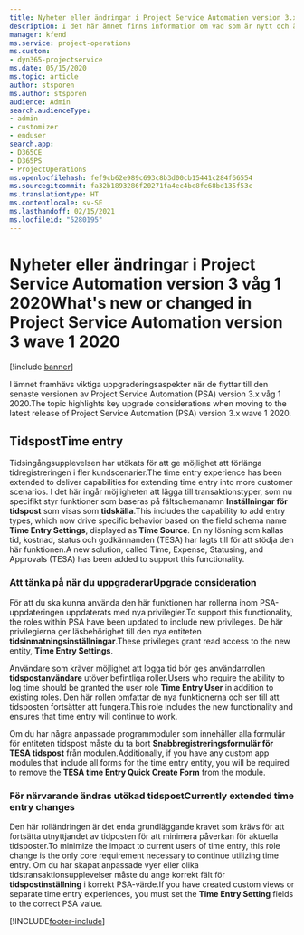 ```yaml
---
title: Nyheter eller ändringar i Project Service Automation version 3.x våg 1 2020
description: I det här ämnet finns information om vad som är nytt och ändrat i Project Service Automation version 3 våg 1 2020.
manager: kfend
ms.service: project-operations
ms.custom:
- dyn365-projectservice
ms.date: 05/15/2020
ms.topic: article
author: stsporen
ms.author: stsporen
audience: Admin
search.audienceType:
- admin
- customizer
- enduser
search.app:
- D365CE
- D365PS
- ProjectOperations
ms.openlocfilehash: fef9cb62e989c693c8b3d00cb15441c284f66554
ms.sourcegitcommit: fa32b1893286f20271fa4ec4be8fc68bd135f53c
ms.translationtype: HT
ms.contentlocale: sv-SE
ms.lasthandoff: 02/15/2021
ms.locfileid: "5280195"
---
```

# <a name="whats-new-or-changed-in-project-service-automation-version-3-wave-1-2020"></a><span data-ttu-id="f0e84-103">Nyheter eller ändringar i Project Service Automation version 3 våg 1 2020</span><span class="sxs-lookup"><span data-stu-id="f0e84-103">What's new or changed in Project Service Automation version 3 wave 1 2020</span></span>

[!include [banner](../includes/psa-now-project-operations.md)]

<span data-ttu-id="f0e84-104">I ämnet framhävs viktiga uppgraderingsaspekter när de flyttar till den senaste versionen av Project Service Automation (PSA) version 3.x våg 1 2020.</span><span class="sxs-lookup"><span data-stu-id="f0e84-104">The topic highlights key upgrade considerations when moving to the latest release of Project Service Automation (PSA) version 3.x wave 1 2020.</span></span>

## <a name="time-entry"></a><span data-ttu-id="f0e84-105">Tidspost</span><span class="sxs-lookup"><span data-stu-id="f0e84-105">Time entry</span></span>
<span data-ttu-id="f0e84-106">Tidsingångsupplevelsen har utökats för att ge möjlighet att förlänga tidregistreringen i fler kundscenarier.</span><span class="sxs-lookup"><span data-stu-id="f0e84-106">The time entry experience has been extended to deliver capabilities for extending time entry into more customer scenarios.</span></span> <span data-ttu-id="f0e84-107">I det här ingår möjligheten att lägga till transaktionstyper, som nu specifikt styr funktioner som baseras på fältschemanamn **Inställningar för tidspost** som visas som **tidskälla**.</span><span class="sxs-lookup"><span data-stu-id="f0e84-107">This includes the capability to add entry types, which now drive specific behavior based on the field schema name **Time Entry Settings**, displayed as **Time Source**.</span></span> <span data-ttu-id="f0e84-108">En ny lösning som kallas tid, kostnad, status och godkännanden (TESA) har lagts till för att stödja den här funktionen.</span><span class="sxs-lookup"><span data-stu-id="f0e84-108">A new solution, called Time, Expense, Statusing, and Approvals (TESA) has been added to support this functionality.</span></span>

### <a name="upgrade-consideration"></a><span data-ttu-id="f0e84-109">Att tänka på när du uppgraderar</span><span class="sxs-lookup"><span data-stu-id="f0e84-109">Upgrade consideration</span></span>
<span data-ttu-id="f0e84-110">För att du ska kunna använda den här funktionen har rollerna inom PSA-uppdateringen uppdaterats med nya privilegier.</span><span class="sxs-lookup"><span data-stu-id="f0e84-110">To support this functionality, the roles within PSA have been updated to include new privileges.</span></span> <span data-ttu-id="f0e84-111">De här privilegierna ger läsbehörighet till den nya entiteten **tidsinmatningsinställningar**.</span><span class="sxs-lookup"><span data-stu-id="f0e84-111">These privileges grant read access to the new entity, **Time Entry Settings**.</span></span>

<span data-ttu-id="f0e84-112">Användare som kräver möjlighet att logga tid bör ges användarrollen **tidspostanvändare** utöver befintliga roller.</span><span class="sxs-lookup"><span data-stu-id="f0e84-112">Users who require the ability to log time should be granted the user role **Time Entry User** in addition to existing roles.</span></span> <span data-ttu-id="f0e84-113">Den här rollen omfattar de nya funktionerna och ser till att tidsposten fortsätter att fungera.</span><span class="sxs-lookup"><span data-stu-id="f0e84-113">This role includes the new functionality and ensures that time entry will continue to work.</span></span>

<span data-ttu-id="f0e84-114">Om du har några anpassade programmoduler som innehåller alla formulär för entiteten tidspost måste du ta bort **Snabbregistreringsformulär för TESA tidspost** från modulen.</span><span class="sxs-lookup"><span data-stu-id="f0e84-114">Additionally, if you have any custom app modules that include all forms for the time entry entity, you will be required to remove the **TESA time Entry Quick Create Form** from the module.</span></span>

### <a name="currently-extended-time-entry-changes"></a><span data-ttu-id="f0e84-115">För närvarande ändras utökad tidspost</span><span class="sxs-lookup"><span data-stu-id="f0e84-115">Currently extended time entry changes</span></span>
<span data-ttu-id="f0e84-116">Den här rolländringen är det enda grundläggande kravet som krävs för att fortsätta utnyttjandet av tidposten för att minimera påverkan för aktuella tidsposter.</span><span class="sxs-lookup"><span data-stu-id="f0e84-116">To minimize the impact to current users of time entry, this role change is the only core requirement necessary to continue utilizing time entry.</span></span> <span data-ttu-id="f0e84-117">Om du har skapat anpassade vyer eller olika tidstransaktionsupplevelser måste du ange korrekt fält för **tidspostinställning** i korrekt PSA-värde.</span><span class="sxs-lookup"><span data-stu-id="f0e84-117">If you have created custom views or separate time entry experiences, you must set the **Time Entry Setting** fields to the correct PSA value.</span></span>


[!INCLUDE[footer-include](../includes/footer-banner.md)]
